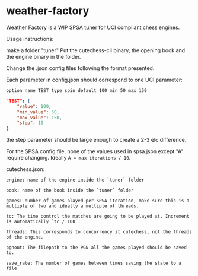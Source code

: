 # weather-factory

Weather Factory is a WIP SPSA tuner for UCI compliant chess engines.

Usage instructions:

make a folder "tuner"
Put the cutechess-cli binary, the opening book and the engine binary in the folder.

Change the .json config files following the format presented.

Each parameter in config.json should correspond to one UCI parameter:

```
option name TEST type spin default 100 min 50 max 150
```
```json
"TEST": {
    "value": 100,
    "min_value": 50,
    "max_value": 150,
    "step": 10
}
```
the step parameter should be large enough to create a 2-3 elo difference.

For the SPSA config file, none of the values used in spsa.json except "A" require changing. Ideally `A = max iterations / 10`.

cutechess.json:
```
engine: name of the engine inside the `tuner` folder

book: name of the book inside the `tuner` folder

games: number of games played per SPSA iteration, make sure this is a multiple of two and ideally a multiple of threads.

tc: The time control the matches are going to be played at. Increment is automatically `tc / 100`.

threads: This corresponds to concurrency it cutechess, not the threads of the engine.

pgnout: The filepath to the PGN all the games played should be saved to.

save_rate: The number of games between times saving the state to a file
```

